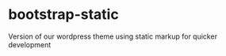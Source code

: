 bootstrap-static
================

Version of our wordpress theme using static markup for quicker development
